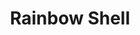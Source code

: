 ---
templateKey: blog-post
featuredpost: false
featuredimage: /assets/Rainbow_Shell.png
title: Rainbow Shell
description: Special Items
testfield: 788
---